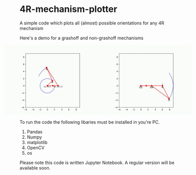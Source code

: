 # 4R-mechanism-plotter
A simple code which plots all (almost) possible orientations for any 4R mechanism 

Here's a demo for a grashoff and non-grashoff mechanisms

<div style="display: flex; justify-content: center;">
  <img src="gitgif.gif" alt="Image 1" width="300"/>
  <img src="gitgif2.gif" alt="Image 2" width="300"/>
</div>

To run the code the following libaries must be installed in you're PC. 

1. Pandas
2. Numpy
3. matplotlib
4. OpenCV
5. os

Please note this code is written Jupyter Notebook. A regular version will be available soon.

